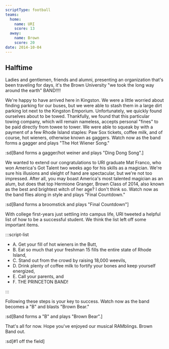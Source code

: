 ```yaml
---
scriptType: football
teams:
  home:
    name: URI
    score: 13
  away:
    name: Brown
    score: 20
date: 2014-10-04
---
```


## Halftime

Ladies and gentlemen, friends and alumni, presenting an organization that's been traveling for days, it's the Brown University "we took the long way around the earth" BAND!!!!

We're happy to have arrived here in Kingston. We were a little worried about finding parking for our buses, but we were able to stash them in a large dirt parking lot next to the Kingston Emporium. Unfortunately, we quickly found ourselves about to be towed. Thankfully, we found that this particular towing company, which will remain nameless, accepts personal "fines" to be paid directly from towee to tower. We were able to squeak by with a payment of a few Rhode Island staples: Paw Sox tickets, coffee milk, and of course, hot wieners, otherwise known as gaggers. Watch now as the band forms a gagger and plays "The Hot Wiener Song."

:sd[Band forms a gagger/hot weiner and plays "Ding Dong Song".]

We wanted to extend our congratulations to URI graduate Mat Franco, who won America's Got Talent two weeks ago for his skills as a magician. We're sure his illusions and sleight of hand are spectacular, but we're not too impressed. After all, you may boast America's most talented magician as an alum, but does that top Hermione Granger, Brown Class of 2014, also known as the best and brightest witch of her age? I don't think so. Watch now as the band flies along in style and plays "Final Countdown."

:sd[Band forms a broomstick and plays "Final Countdown"]

With college first-years just settling into campus life, URI tweeted a helpful list of how to be a successful student. We think the list left off some important items.

:::script-list

- A. Get your fill of hot wieners in the Butt,
- B. Eat so much that your freshman 15 fills the entire state of Rhode Island,
- C. Stand out from the crowd by raising 18,000 weevils,
- D. Drink plenty of coffee milk to fortify your bones and keep yourself energized,
- E. Call your parents, and
- F. THE PRINCETON BAND!

:::

Following these steps is your key to success. Watch now as the band becomes a "B" and blasts "Brown Bear."

:sd[Band forms a "B" and plays "Brown Bear".]

That's all for now. Hope you've enjoyed our musical RAMblings. Brown Band out.

:sd[#1 off the field]
